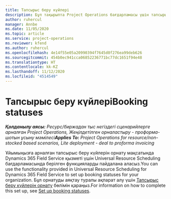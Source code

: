 ```yaml
---
title: Тапсырыс беру күйлері
description: Бұл тақырыпта Project Operations бағдарламасы үшін тапсырыс беру күйлерін орнату жолы туралы ақпаратқа сілтеме берілген.
author: ruhercul
manager: Annbe
ms.date: 11/05/2020
ms.topic: article
ms.service: project-operations
ms.reviewer: kfend
ms.author: ruhercul
ms.openlocfilehash: 4e14f55e05a20990394f7645d0f276ea99deb626
ms.sourcegitcommit: 454b0ec941cca06852236771bc77dc1651f94e48
ms.translationtype: HT
ms.contentlocale: kk-KZ
ms.lasthandoff: 11/12/2020
ms.locfileid: "4514549"
---
```

# <a name="booking-statuses"></a><span data-ttu-id="5c3e3-103">Тапсырыс беру күйлері</span><span class="sxs-lookup"><span data-stu-id="5c3e3-103">Booking statuses</span></span>

<span data-ttu-id="5c3e3-104">_**Қолданылу аясы:** Ресурс/биржадан тыс негіздегі сценарийлерге арналған Project Operations, Жеңілдетілген орналастыру - проформа-шотын ұсыну мәмілесі_</span><span class="sxs-lookup"><span data-stu-id="5c3e3-104">_**Applies To:** Project Operations for resource/non-stocked based scenarios, Lite deployment - deal to proforma invoicing_</span></span>

<span data-ttu-id="5c3e3-105">Ұйымыңызға арналған тапсырыс беру күйлерін орнату мақсатында Dynamics 365 Field Service қызметі үшін Universal Resource Scheduling бағдарламасында берілген функцияларды пайдалана аласыз.</span><span class="sxs-lookup"><span data-stu-id="5c3e3-105">You can use the functionality provided in Universal Resource Scheduling for Dynamics 365 Field Service to set up booking statuses for your organization.</span></span> <span data-ttu-id="5c3e3-106">Бұл орнатуды аяқтау туралы ақпарат алу үшін [Тапсырыс беру күйлерін орнату](https://docs.microsoft.com/dynamics365/field-service/set-up-booking-statuses) бөлімін қараңыз.</span><span class="sxs-lookup"><span data-stu-id="5c3e3-106">For information on how to complete this set up, see [Set up booking statuses](https://docs.microsoft.com/dynamics365/field-service/set-up-booking-statuses).</span></span>
